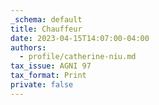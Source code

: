 ```yaml
---
_schema: default
title: Chauffeur
date: 2023-04-15T14:07:00-04:00
authors:
  - profile/catherine-niu.md
tax_issue: AGNI 97
tax_format: Print
private: false
---
```


